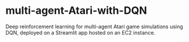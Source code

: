 # multi-agent-Atari-with-DQN
Deep reinforcement learning for multi-agent Atari game simulations using DQN, deployed on a Streamlit app hosted on an EC2 instance.
